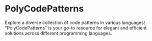 # PolyCodePatterns
Explore a diverse collection of code patterns in various languages! "PolyCodePatterns" is your go-to resource for elegant and efficient solutions across different programming languages.
